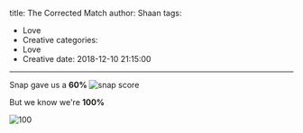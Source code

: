 title: The Corrected Match
author: Shaan
tags:
  - Love
  - Creative
categories:
  - Love
  - Creative
date: 2018-12-10 21:15:00
---
Snap gave us a <strong> 60% </strong>
![snap score](\images\60.png)
<!--more-->
But we know we're <strong>100%</strong>

![100](\images\100.png)